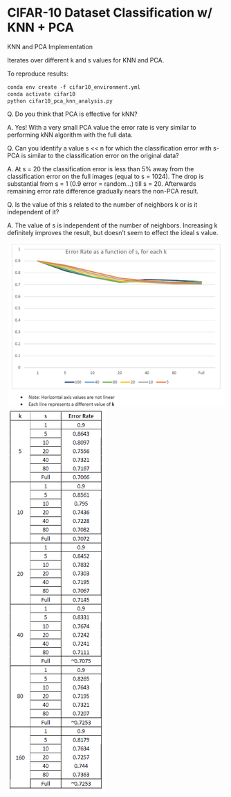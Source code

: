 # CIFAR-10 Dataset Classification w/ KNN + PCA

KNN and PCA Implementation

Iterates over different k and s values for KNN and PCA.

To reproduce results:

```shell script
conda env create -f cifar10_environment.yml
conda activate cifar10
python cifar10_pca_knn_analysis.py
```

Q. Do you think that PCA is effective for kNN? 

A. Yes! With a very small PCA value the error rate is very similar to performing kNN algorithm with the full data.

Q. Can you identify a value s << n for which the classification error with s-PCA is similar to the classification error on the original data?

A. At s = 20 the classification error is less than 5% away from the classification error on the full images (equal to s = 1024). The drop is substantial from s = 1 (0.9 error = random...) till s = 20. Afterwards remaining error rate difference gradually nears the non-PCA result.

Q. Is the value of this s related to the number of neighbors k or is it independent of it?

A. The value of s is independent of the number of neighbors. Increasing k definitely improves the result, but doesn’t seem to effect the ideal s value.

![graph](/Image_Related/PCA+KNN_on_CIFAR10/error_rate_as_a_function_of_s_for_each_k.png)
![table](/Image_Related/PCA+KNN_on_CIFAR10/error_rates_raw.png)